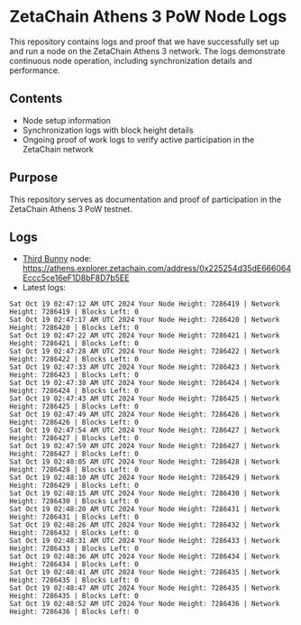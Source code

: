 # ZetaChain Athens 3 PoW Node Logs
This repository contains logs and proof that we have successfully set up and run a node on the ZetaChain Athens 3 network. The logs demonstrate continuous node operation, including synchronization details and performance.

## Contents
- Node setup information
- Synchronization logs with block height details
- Ongoing proof of work logs to verify active participation in the ZetaChain network

## Purpose
This repository serves as documentation and proof of participation in the ZetaChain Athens 3 PoW testnet.

## Logs

- [Third Bunny](https://thirdbunny.xyz/) node: https://athens.explorer.zetachain.com/address/0x225254d35dE666064Eccc5ce16eF1D8bF8D7b5EE
- Latest logs:
```
Sat Oct 19 02:47:12 AM UTC 2024 Your Node Height: 7286419 | Network Height: 7286419 | Blocks Left: 0
Sat Oct 19 02:47:17 AM UTC 2024 Your Node Height: 7286420 | Network Height: 7286420 | Blocks Left: 0
Sat Oct 19 02:47:22 AM UTC 2024 Your Node Height: 7286421 | Network Height: 7286421 | Blocks Left: 0
Sat Oct 19 02:47:28 AM UTC 2024 Your Node Height: 7286422 | Network Height: 7286422 | Blocks Left: 0
Sat Oct 19 02:47:33 AM UTC 2024 Your Node Height: 7286423 | Network Height: 7286423 | Blocks Left: 0
Sat Oct 19 02:47:38 AM UTC 2024 Your Node Height: 7286424 | Network Height: 7286424 | Blocks Left: 0
Sat Oct 19 02:47:43 AM UTC 2024 Your Node Height: 7286425 | Network Height: 7286425 | Blocks Left: 0
Sat Oct 19 02:47:49 AM UTC 2024 Your Node Height: 7286426 | Network Height: 7286426 | Blocks Left: 0
Sat Oct 19 02:47:54 AM UTC 2024 Your Node Height: 7286427 | Network Height: 7286427 | Blocks Left: 0
Sat Oct 19 02:47:59 AM UTC 2024 Your Node Height: 7286427 | Network Height: 7286427 | Blocks Left: 0
Sat Oct 19 02:48:05 AM UTC 2024 Your Node Height: 7286428 | Network Height: 7286428 | Blocks Left: 0
Sat Oct 19 02:48:10 AM UTC 2024 Your Node Height: 7286429 | Network Height: 7286429 | Blocks Left: 0
Sat Oct 19 02:48:15 AM UTC 2024 Your Node Height: 7286430 | Network Height: 7286430 | Blocks Left: 0
Sat Oct 19 02:48:20 AM UTC 2024 Your Node Height: 7286431 | Network Height: 7286431 | Blocks Left: 0
Sat Oct 19 02:48:26 AM UTC 2024 Your Node Height: 7286432 | Network Height: 7286432 | Blocks Left: 0
Sat Oct 19 02:48:31 AM UTC 2024 Your Node Height: 7286433 | Network Height: 7286433 | Blocks Left: 0
Sat Oct 19 02:48:36 AM UTC 2024 Your Node Height: 7286434 | Network Height: 7286434 | Blocks Left: 0
Sat Oct 19 02:48:41 AM UTC 2024 Your Node Height: 7286435 | Network Height: 7286435 | Blocks Left: 0
Sat Oct 19 02:48:47 AM UTC 2024 Your Node Height: 7286435 | Network Height: 7286435 | Blocks Left: 0
Sat Oct 19 02:48:52 AM UTC 2024 Your Node Height: 7286436 | Network Height: 7286436 | Blocks Left: 0
```
